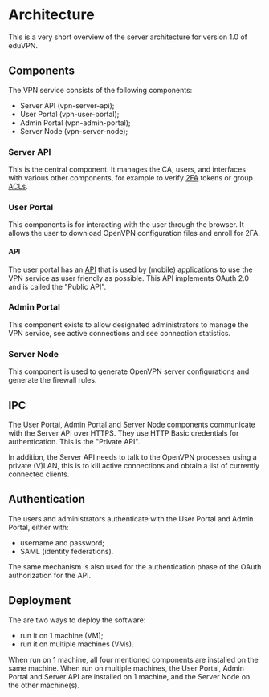 # Architecture

This is a very short overview of the server architecture for version 1.0 of 
eduVPN.

## Components

The VPN service consists of the following components:

- Server API (vpn-server-api);
- User Portal (vpn-user-portal);
- Admin Portal (vpn-admin-portal);
- Server Node (vpn-server-node);

### Server API

This is the central component. It manages the CA, users, and interfaces with 
various other components, for example to verify [2FA](2FA.md) tokens or group 
[ACLs](ACL.md).

### User Portal

This components is for interacting with the user through the browser. It allows
the user to download OpenVPN configuration files and enroll for 2FA.

#### API

The user portal has an [API](API.md) that is used by (mobile) applications to 
use the VPN service as user friendly as possible. This API implements OAuth 
2.0 and is called the "Public API".

### Admin Portal

This component exists to allow designated administrators to manage the VPN 
service, see active connections and see connection statistics.

### Server Node

This component is used to generate OpenVPN server configurations and generate
the firewall rules.

## IPC

The User Portal, Admin Portal and Server Node components communicate with the 
Server API over HTTPS. They use HTTP Basic credentials for authentication. This
is the "Private API".

In addition, the Server API needs to talk to the OpenVPN processes using a 
private (V)LAN, this is to kill active connections and obtain a list of 
currently connected clients.

## Authentication

The users and administrators authenticate with the User Portal and Admin
Portal, either with:

- username and password;
- SAML (identity federations).

The same mechanism is also used for the authentication phase of the OAuth 
authorization for the API.

## Deployment

The are two ways to deploy the software:

- run it on 1 machine (VM);
- run it on multiple machines (VMs).

When run on 1 machine, all four mentioned components are installed on the same
machine. When run on multiple machines, the User Portal, Admin Portal and 
Server API are installed on 1 machine, and the Server Node on the other 
machine(s).


